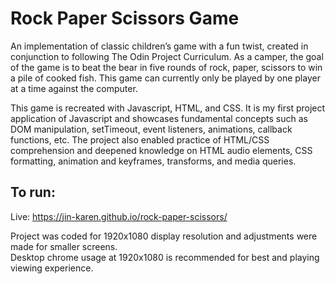 # Rock Paper Scissors Game
An implementation of classic children’s game with a fun twist, created in conjunction to following The Odin Project Curriculum. As a camper, the goal of the game is to beat the bear in five rounds of rock, paper, scissors to win a pile of cooked fish. This game can currently only be played by one player at a time against the computer.

This game is recreated with Javascript, HTML, and CSS. It is my first project application of Javascript and showcases fundamental concepts such as DOM manipulation, setTimeout, event listeners, animations, callback functions, etc. The project also enabled practice of HTML/CSS comprehension and deepened knowledge on HTML audio elements, CSS formatting, animation and keyframes, transforms, and media queries.

## To run:
Live: https://jin-karen.github.io/rock-paper-scissors/

Project was coded for 1920x1080 display resolution and adjustments were made for smaller screens.<br/>
Desktop chrome usage at 1920x1080 is recommended for best and playing viewing experience.  

